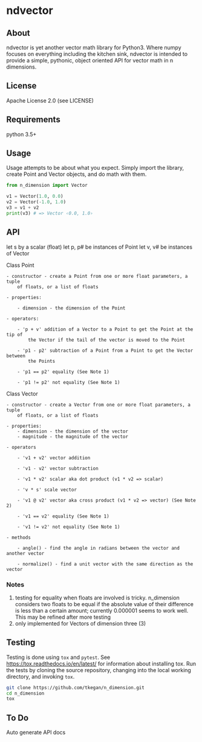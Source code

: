 # ndvector
## About
ndvector is yet another vector math library for Python3. Where numpy focuses
on everything including the kitchen sink, ndvector is intended to provide a
simple, pythonic, object oriented API for vector math in n dimensions.

## License
Apache License 2.0 (see LICENSE)

## Requirements
python 3.5+

## Usage
Usage attempts to be about what you expect. Simply import the library, create
Point and Vector objects, and do math with them.

```python
from n_dimension import Vector

v1 = Vector(1.0, 0.0)
v2 = Vector(-1.0, 1.0)
v3 = v1 + v2
print(v3) # => Vector ‹0.0, 1.0›
```

## API
let s by a scalar (float)
let p, p# be instances of Point
let v, v# be instances of Vector

Class Point

	- constructor - create a Point from one or more float parameters, a tuple
		of floats, or a list of floats

	- properties:

		- dimension - the dimension of the Point

	- operators:

		- 'p + v' addition of a Vector to a Point to get the Point at the tip of
			the Vector if the tail of the vector is moved to the Point

		- 'p1 - p2' subtraction of a Point from a Point to get the Vector between
			the Points

		- 'p1 == p2' equality (See Note 1)

		- 'p1 != p2' not equality (See Note 1)

Class Vector

	- constructor - create a Vector from one or more float parameters, a tuple
		of floats, or a list of floats

	- properties:
		- dimension - the dimension of the vector
		- magnitude - the magnitude of the vector

	- operators

		- 'v1 + v2' vector addition

		- 'v1 - v2' vector subtraction

		- 'v1 * v2' scalar aka dot product (v1 * v2 => scalar)

		- 'v * s' scale vector

		- 'v1 @ v2' vector aka cross product (v1 * v2 => vector) (See Note 2)

		- 'v1 == v2' equality (See Note 1)

		- 'v1 != v2' not equality (See Note 1)

	- methods

		- angle() - find the angle in radians between the vector and another vector

		- normalize() - find a unit vector with the same direction as the vector

### Notes
1) testing for equality when floats are involved is tricky. n_dimension
    considers two floats to be equal if the absolute value of their
    difference is less than a certain amount; currently 0.000001 seems to
    work well. This may be refined after more testing
2) only implemented for Vectors of dimension three (3)

## Testing
Testing is done using `tox` and `pytest`. See
https://tox.readthedocs.io/en/latest/ for information about installing tox.
Run the tests by cloning the source repository, changing into the local
working directory, and invoking `tox`.

```sh
git clone https://github.com/tkegan/n_dimension.git
cd n_dimension
tox
```

## To Do
Auto generate API docs
